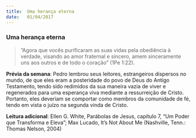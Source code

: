 ```yaml
---
title:  Uma herança eterna
date:   01/04/2017
---
```


### Uma herança eterna

> “Agora que vocês purificaram as suas vidas pela obediência à verdade, visando ao amor fraternal e sincero, amem sinceramente uns aos outros e de todo o coração” (1Pe 1:22).

**Prévia da semana**: Pedro lembrou seus leitores, estrangeiros dispersos no mundo, de que eles eram a posteridade do povo de Deus do Antigo Testamento, tendo sido redimidos da sua maneira vazia de viver e regenerados para uma esperança viva mediante a ressurreição de Cristo. Portanto, eles deveriam se comportar como membros da comunidade de fé, tendo em vista o juízo na segunda vinda de Cristo.

**Leitura adicional**: Ellen G. White, Parábolas de Jesus, capítulo 7, “Um Poder que Transforma e Eleva”; Max Lucado, It’s Not About Me (Nashville, Tenn.: Thomas Nelson, 2004)